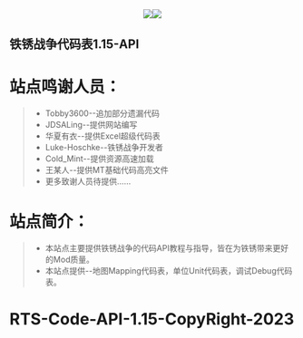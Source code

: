 
<div style="display:flex;align-content: flex-start;flex-wrap: nowrap;flex-direction: row;justify-content: center;">
    <img src="http://39.105.229.249/ftp/ling/cdnpng/rts-api/title.png">
    <img src="http://39.105.229.249/ftp/ling/cdnpng/rts-api/logo.png">
</div>


## 铁锈战争代码表1.15-API

# 站点鸣谢人员：
> * Tobby3600--追加部分遗漏代码  
> * JDSALing--提供网站编写  
> * 华夏有衣--提供Excel超级代码表  
> * Luke-Hoschke--铁锈战争开发者
> * Cold_Mint--提供资源高速加载
> * 王某人--提供MT基础代码高亮文件
> * 更多致谢人员待提供……

# 站点简介：
> * 本站点主要提供铁锈战争的代码API教程与指导，皆在为铁锈带来更好的Mod质量。  
> * 本站点提供--地图Mapping代码表，单位Unit代码表，调试Debug代码表。

# RTS-Code-API-1.15-CopyRight-2023

<!-- docsify serve docs -->
